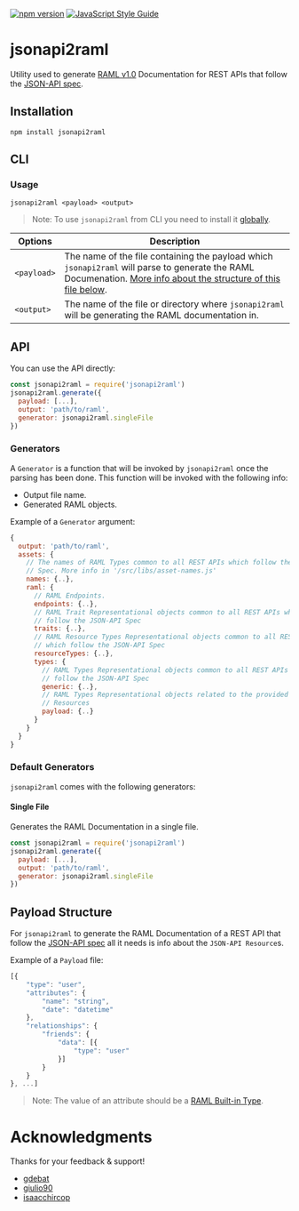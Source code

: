 [![npm version](https://badge.fury.io/js/jsonapi2raml.svg)](https://badge.fury.io/js/jsonapi2raml)
[![JavaScript Style Guide](https://img.shields.io/badge/code_style-standard-brightgreen.svg)](https://standardjs.com)

# jsonapi2raml

Utility used to generate [RAML v1.0](https://github.com/raml-org/raml-spec/blob/master/versions/raml-10/raml-10.md/) Documentation for REST APIs that follow the [JSON-API spec](http://jsonapi.org/format/).

## Installation

    npm install jsonapi2raml

## CLI

### Usage

    jsonapi2raml <payload> <output>

> Note: To use `jsonapi2raml` from CLI you need to install it [globally](https://docs.npmjs.com/cli/install).

| Options      | Description |
| ------------ | ----------- |
| `<payload>`  | The name of the file containing the payload which `jsonapi2raml` will parse to generate the RAML Documenation. [More info about the structure of this file below](#payload-structure). |
| `<output>`   | The name of the file or directory where `jsonapi2raml` will be generating the RAML documentation in. |

## API
You can use the API directly:

```javascript
const jsonapi2raml = require('jsonapi2raml')
jsonapi2raml.generate({
  payload: [...],
  output: 'path/to/raml',
  generator: jsonapi2raml.singleFile
})
```

### Generators
A `Generator` is a function that will be invoked by `jsonapi2raml` once the parsing has been done. This function will be invoked with the following info: 

- Output file name.
- Generated RAML objects.

Example of a `Generator` argument:
```javascript
{
  output: 'path/to/raml',
  assets: {
    // The names of RAML Types common to all REST APIs which follow the JSON-API
    // Spec. More info in '/src/libs/asset-names.js'
    names: {..},
    raml: {
      // RAML Endpoints.
      endpoints: {..},
      // RAML Trait Representational objects common to all REST APIs which
      // follow the JSON-API Spec
      traits: {..},
      // RAML Resource Types Representational objects common to all REST APIs
      // which follow the JSON-API Spec
      resourceTypes: {..},
      types: {
        // RAML Types Representational objects common to all REST APIs which
        // follow the JSON-API Spec
        generic: {..},
        // RAML Types Representational objects related to the provided JSON-API
        // Resources
        payload: {..}
      }
    }
  }
}
```

### Default Generators
`jsonapi2raml` comes with the following generators:

#### Single File
Generates the RAML Documentation in a single file.

```javascript
const jsonapi2raml = require('jsonapi2raml')
jsonapi2raml.generate({
  payload: [...],
  output: 'path/to/raml',
  generator: jsonapi2raml.singleFile
})
```

## Payload Structure

For `jsonapi2raml` to generate the RAML Documentation of a REST API that follow the [JSON-API spec](http://jsonapi.org/format/) all it needs is info about the `JSON-API Resource`s.

Example of a `Payload` file:
```javascript
[{
    "type": "user",
    "attributes": {
        "name": "string",
        "date": "datetime"
    },
    "relationships": {
        "friends": {
            "data": [{
                "type": "user"
            }]
        }
    }
}, ...]
```

> Note: The value of an attribute should be a [RAML Built-in Type](https://github.com/raml-org/raml-spec/blob/master/versions/raml-10/raml-10.md/#built-in-types).

# Acknowledgments
Thanks for your feedback & support!
- [gdebat](https://github.com/gdebat)
- [giulio90](https://github.com/giulio90)
- [isaacchircop](https://github.com/isaacchircop)
